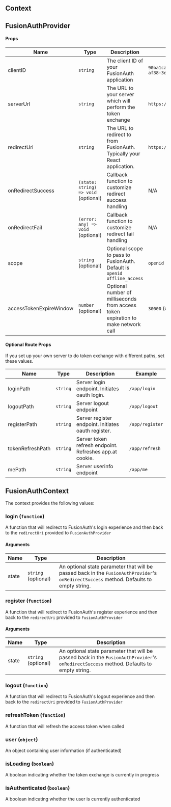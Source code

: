 ## Context

## FusionAuthProvider

#### Props

| Name                    | Type                                 | Description                                                                       | Example                                |
| ----------------------- | ------------------------------------ | --------------------------------------------------------------------------------- | -------------------------------------- |
| clientID                | `string`                             | The client ID of your FusionAuth application                                      | `90ba1caf-c0c1-b30a-af38-3ed438df9fc0` |
| serverUrl               | `string`                             | The URL to your server which will perform the token exchange                      | `https://localhost:9000`               |
| redirectUri             | `string`                             | The URL to redirect to from FusionAuth. Typically your React application.         | `https://localhost:3000`               |
| onRedirectSuccess       | `(state: string) => void` (optional) | Callback function to customize redirect success handling                          | N/A                                    |
| onRedirectFail          | `(error: any) => void` (optional)    | Callback function to customize redirect fail handling                             | N/A                                    |
| scope                   | `string` (optional)                  | Optional scope to pass to FusionAuth. Default is `openid offline_access`          | `openid offline_access`                |
| accessTokenExpireWindow | `number` (optional)                  | Optional number of milliseconds from access token expiration to make network call | `30000` (default)                      |

#### Optional Route Props

If you set up your own server to do token exchange with different paths, set these values.

| Name             | Type     | Description                                             | Example         |
| ---------------- | -------- | ------------------------------------------------------- | --------------- |
| loginPath        | `string` | Server login endpoint. Initiates oauth login.           | `/app/login`    |
| logoutPath       | `string` | Server logout endpoint                                  | `/app/logout`   |
| registerPath     | `string` | Server register endpoint. Initiates oauth register.     | `/app/register` |
| tokenRefreshPath | `string` | Server token refresh endpoint. Refreshes app.at cookie. | `/app/refresh`  |
| mePath           | `string` | Server userinfo endpoint                                | `/app/me`       |

## FusionAuthContext

The context provides the following values:

### login (`function`)

A function that will redirect to FusionAuth's login experience and then back to the `redirectUri` provided to `FusionAuthProvider`

#### Arguments

| Name  | Type                | Description                                                                                                                              |
| ----- | ------------------- | ---------------------------------------------------------------------------------------------------------------------------------------- |
| state | `string` (optional) | An optional state parameter that will be passed back in the `FusionAuthProvider`'s `onRedirectSuccess` method. Defaults to empty string. |

### register (`function`)

A function that will redirect to FusionAuth's register experience and then back to the `redirectUri` provided to `FusionAuthProvider`

#### Arguments

| Name  | Type                | Description                                                                                                                              |
| ----- | ------------------- | ---------------------------------------------------------------------------------------------------------------------------------------- |
| state | `string` (optional) | An optional state parameter that will be passed back in the `FusionAuthProvider`'s `onRedirectSuccess` method. Defaults to empty string. |

### logout (`function`)

A function that will redirect to FusionAuth's logout experience and then back to the `redirectUri` provided to `FusionAuthProvider`

### refreshToken (`function`)

A function that will refresh the access token when called

### user (`object`)

An object containing user information (if authenticated)

### isLoading (`boolean`)

A boolean indicating whether the token exchange is currently in progress

### isAuthenticated (`boolean`)

A boolean indicating whether the user is currently authenticated
